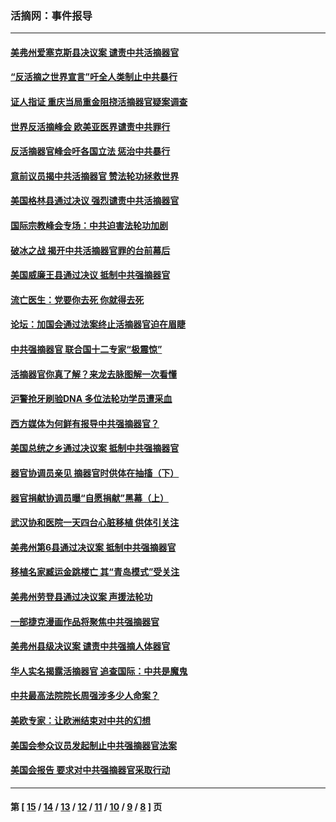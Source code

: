 ### 活摘网：事件报导
---
#### [美弗州爱塞克斯县决议案 谴责中共活摘器官](../../pages/nf5877/n13320919.md?11210430) 
#### [“反活摘之世界宣言”吁全人类制止中共暴行](../../pages/nf5877/n13259730.md?11210430) 
#### [证人指证 重庆当局重金阻挠活摘器官疑案调查](../../pages/nf5877/n13259127.md?11210430) 
#### [世界反活摘峰会 欧美亚医界谴责中共罪行](../../pages/nf5877/n13253550.md?11210430) 
#### [反活摘器官峰会吁各国立法 惩治中共暴行](../../pages/nf5877/n13245052.md?11210430) 
#### [意前议员揭中共活摘器官 赞法轮功拯救世界](../../pages/nf5877/n13203445.md?11210430) 
#### [美国格林县通过决议 强烈谴责中共活摘器官](../../pages/nf5877/n13119367.md?11210430) 
#### [国际宗教峰会专场：中共迫害法轮功加剧](../../pages/nf5877/n13088279.md?11210430) 
#### [破冰之战 揭开中共活摘器官罪的台前幕后](../../pages/nf5877/n13082457.md?11210430) 
#### [美国威廉王县通过决议 抵制中共强摘器官](../../pages/nf5877/n13056521.md?11210430) 
#### [流亡医生：党要你去死 你就得去死](../../pages/nf5877/n13052835.md?11210430) 
#### [论坛：加国会通过法案终止活摘器官迫在眉睫](../../pages/nf5877/n13029839.md?11210430) 
#### [中共强摘器官 联合国十二专家“极震惊”](../../pages/nf5877/n13024313.md?11210430) 
#### [活摘器官你真了解？来龙去脉图解一次看懂](../../pages/nf5877/n13013820.md?11210430) 
#### [沪警抢牙刷验DNA 多位法轮功学员遭采血](../../pages/nf5877/n12969218.md?11210430) 
#### [西方媒体为何鲜有报导中共强摘器官？](../../pages/nf5877/n12932034.md?11210430) 
#### [美国总统之乡通过决议案 抵制中共强摘器官](../../pages/nf5877/n12908242.md?11210430) 
#### [器官协调员亲见 摘器官时供体在抽搐（下）](../../pages/nf5877/n12898622.md?11210430) 
#### [器官捐献协调员曝“自愿捐献”黑幕（上）](../../pages/nf5877/n12878830.md?11210430) 
#### [武汉协和医院一天四台心脏移植 供体引关注](../../pages/nf5877/n12863175.md?11210430) 
#### [美弗州第6县通过决议案 抵制中共强摘器官](../../pages/nf5877/n12805218.md?11210430) 
#### [移植名家臧运金跳楼亡 其“青岛模式”受关注](../../pages/nf5877/n12803746.md?11210430) 
#### [美弗州劳登县通过决议案 声援法轮功](../../pages/nf5877/n12785715.md?11210430) 
#### [一部捷克漫画作品将聚焦中共强摘器官](../../pages/nf5877/n12785954.md?11210430) 
#### [美弗州县级决议案 谴责中共强摘人体器官](../../pages/nf5877/n12721290.md?11210430) 
#### [华人实名揭露活摘器官 追查国际：中共是魔鬼](../../pages/nf5877/n12691724.md?11210430) 
#### [中共最高法院院长周强涉多少人命案？](../../pages/nf5877/n12678074.md?11210430) 
#### [美欧专家：让欧洲结束对中共的幻想](../../pages/nf5877/n12652921.md?11210430) 
#### [美国会参众议员发起制止中共强摘器官法案](../../pages/nf5877/n12627668.md?11210430) 
#### [美国会报告 要求对中共强摘器官采取行动](../../pages/nf5877/n12448233.md?11210430) 

---
#### 第 [ [15](./15.md?11210430) / [14](./14.md?11210430) / [13](./13.md?11210430) / [12](./12.md?11210430) / [11](./11.md?11210430) / [10](./10.md?11210430) / [9](./9.md?11210430) / [8](./8.md?11210430) ] 页
